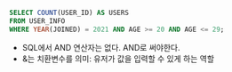 ```sql
SELECT COUNT(USER_ID) AS USERS
FROM USER_INFO
WHERE YEAR(JOINED) = 2021 AND AGE >= 20 AND AGE <= 29;
```
- SQL에서 AND 연산자는 없다. AND로 써야한다.
- &는 치환변수를 의미: 유저가 값을 입력할 수 있게 하는 역할